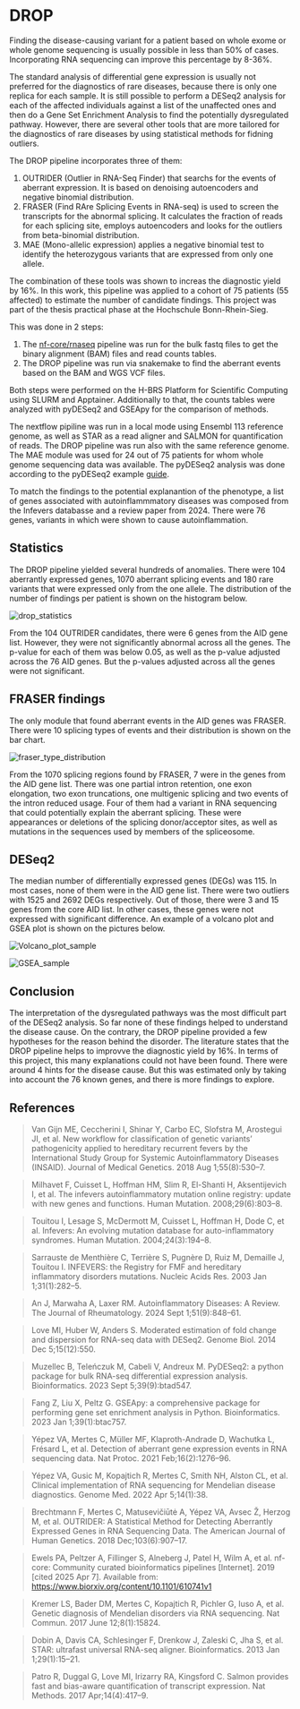 # DROP

Finding the disease-causing variant for a patient based on whole exome or whole genome sequencing is usually possible in less than 50% of cases. Incorporating RNA sequencing can improve this percentage by 8-36%. 

The standard analysis of differential gene expression is usually not preferred for the diagnostics of rare diseases, because there is only one replica for each sample. It is still possible to perform a DESeq2 analysis for each of the affected individuals against a list of the unaffected ones and then do a Gene Set Enrichment Analysis to find the potentially dysregulated pathway. However, there are several other tools that are more tailored for the diagnostics of rare diseases by using statistical methods for fidning outliers.

The DROP pipeline incorporates three of them:
1. OUTRIDER (Outlier in RNA-Seq Finder) that searchs for the events of aberrant expression. It is based on denoising autoencoders and negative binomial distribution.
2. FRASER (Find RAre Splicing Events in RNA-seq) is used to screen the transcripts for the abnormal splicing. It calculates the fraction of reads for each splicing site, employs autoencoders and looks for the outliers from beta-binomial distribution.
3. MAE (Mono-allelic expression) applies a negative binomial test to identify the heterozygous variants that are expressed from only one allele.

The combination of these tools was shown to increas the diagnostic yield by 16%. In this work, this pipeline was applied to a cohort of 75 patients (55 affected) to estimate the number of candidate findings. This project was part of the thesis practical phase at the Hochschule Bonn-Rhein-Sieg.

This was done in 2 steps:
1. The [nf-core/rnaseq](https://nf-co.re/rnaseq/3.14.0/) pipeline was run for the bulk fastq files to get the binary alignment (BAM) files and read counts tables.
2. The DROP pipeline was run via snakemake to find the aberrant events based on the BAM and WGS VCF files.

Both steps were performed on the H-BRS Platform for Scientific Computing using SLURM and Apptainer. Additionally to that, the counts tables were analyzed with pyDESeq2 and GSEApy for the comparison of methods.

The nextflow pipiline was run in a local mode using Ensembl 113 reference genome, as well as STAR as a read aligner and SALMON for quantification of reads. The DROP pipeline was run also with the same reference genome. The MAE module was used for 24 out of 75 patients for whom whole genome sequencing data was available. The pyDESeq2 analysis was done according to the pyDESeq2 example [guide](https://github.com/mousepixels/sanbomics_scripts/blob/main/PyDeseq2_DE_tutorial.ipynb).

To match the findings to the potential explanantion of the phenotype, a list of genes associated with autoinflammmatory diseases was composed from the Infevers databasse and a review paper from 2024. There were 76 genes, variants in which were shown to cause autoinflammation. 

## Statistics

The DROP pipeline yielded several hundreds of anomalies. There were 104 aberrantly expressed genes, 1070 aberrant splicing events and 180 rare variants that were expressed only from the one allele. The distribution of the number of findings per patient is shown on the histogram below.

![drop_statistics](figures/drop_statistics.png)

From the 104 OUTRIDER candidates, there were 6 genes from the AID gene list. However, they were not significantly abnormal across all the genes. The p-value for each of them was below 0.05, as well as the p-value adjusted across the 76 AID genes. But the p-values adjusted across all the genes were not significant.

## FRASER findings

The only module that found aberrant events in the AID genes was FRASER. There were 10 splicing types of events and their distribution is shown on the bar chart.

![fraser_type_distribution](figures/fraser_type_distribution.png)

From the 1070 splicing regions found by FRASER, 7 were in the genes from the AID gene list. There was one partial intron retention, one exon elongation, two exon truncations, one multigenic splicing and two events of the intron reduced usage. Four of them had a variant in RNA sequencing that could potentially explain the aberrant splicing. These were appearances or deletions of the splicing donor/acceptor sites, as well as mutations in the sequences used by members of the spliceosome.

## DESeq2

The median number of differentially expressed genes (DEGs) was 115. In most cases, none of them were in the AID gene list. There were two outliers with 1525 and 2692 DEGs respectively. Out of those, there were 3 and 15 genes from the core AID list. In other cases, these genes were not expressed with significant difference. An example of a volcano plot and GSEA plot is shown on the pictures below.

![Volcano_plot_sample](figures/Volcano_plot_sample.png)

![GSEA_sample](figures/GSEA_sample.png)

## Conclusion

The interpretation of the dysregulated pathways was the most difficult part of the DESeq2 analysis. So far none of these findings helped to understand the disease cause. On the contrary, the DROP pipeline provided a few hypotheses for the reason behind the disorder. The literature states that the DROP pipeline helps to improvve the diagnostic yield by 16%. In terms of this project, this many explanations could not have been found. There were around 4 hints for the disease cause. But this was estimated only by taking into account the 76 known genes, and there is more findings to explore.

## References

> Van Gijn ME, Ceccherini I, Shinar Y, Carbo EC, Slofstra M, Arostegui JI, et al. New workflow for classification of genetic variants’ pathogenicity applied to hereditary recurrent fevers by the International Study Group for Systemic Autoinflammatory Diseases (INSAID). Journal of Medical Genetics. 2018 Aug 1;55(8):530–7. 

> Milhavet F, Cuisset L, Hoffman HM, Slim R, El-Shanti H, Aksentijevich I, et al. The infevers autoinflammatory mutation online registry: update with new genes and functions. Human Mutation. 2008;29(6):803–8.

> Touitou I, Lesage S, McDermott M, Cuisset L, Hoffman H, Dode C, et al. Infevers: An evolving mutation database for auto-inflammatory syndromes. Human Mutation. 2004;24(3):194–8.

> Sarrauste de Menthière C, Terrière S, Pugnère D, Ruiz M, Demaille J, Touitou I. INFEVERS: the Registry for FMF and hereditary inflammatory disorders mutations. Nucleic Acids Res. 2003 Jan 1;31(1):282–5. 

> An J, Marwaha A, Laxer RM. Autoinflammatory Diseases: A Review. The Journal of Rheumatology. 2024 Sept 1;51(9):848–61.

> Love MI, Huber W, Anders S. Moderated estimation of fold change and dispersion for RNA-seq data with DESeq2. Genome Biol. 2014 Dec 5;15(12):550.

> Muzellec B, Teleńczuk M, Cabeli V, Andreux M. PyDESeq2: a python package for bulk RNA-seq differential expression analysis. Bioinformatics. 2023 Sept 5;39(9):btad547.

> Fang Z, Liu X, Peltz G. GSEApy: a comprehensive package for performing gene set enrichment analysis in Python. Bioinformatics. 2023 Jan 1;39(1):btac757.

> Yépez VA, Mertes C, Müller MF, Klaproth-Andrade D, Wachutka L, Frésard L, et al. Detection of aberrant gene expression events in RNA sequencing data. Nat Protoc. 2021 Feb;16(2):1276–96. 

> Yépez VA, Gusic M, Kopajtich R, Mertes C, Smith NH, Alston CL, et al. Clinical implementation of RNA sequencing for Mendelian disease diagnostics. Genome Med. 2022 Apr 5;14(1):38. 

> Brechtmann F, Mertes C, Matusevičiūtė A, Yépez VA, Avsec Ž, Herzog M, et al. OUTRIDER: A Statistical Method for Detecting Aberrantly Expressed Genes in RNA Sequencing Data. The American Journal of Human Genetics. 2018 Dec;103(6):907–17. 

> Ewels PA, Peltzer A, Fillinger S, Alneberg J, Patel H, Wilm A, et al. nf-core: Community curated bioinformatics pipelines [Internet]. 2019 [cited 2025 Apr 7]. Available from: https://www.biorxiv.org/content/10.1101/610741v1

> Kremer LS, Bader DM, Mertes C, Kopajtich R, Pichler G, Iuso A, et al. Genetic diagnosis of Mendelian disorders via RNA sequencing. Nat Commun. 2017 June 12;8(1):15824.

> Dobin A, Davis CA, Schlesinger F, Drenkow J, Zaleski C, Jha S, et al. STAR: ultrafast universal RNA-seq aligner. Bioinformatics. 2013 Jan 1;29(1):15–21. 

> Patro R, Duggal G, Love MI, Irizarry RA, Kingsford C. Salmon provides fast and bias-aware quantification of transcript expression. Nat Methods. 2017 Apr;14(4):417–9.